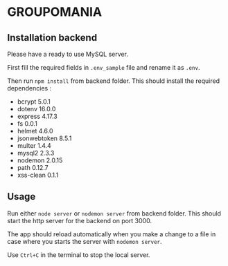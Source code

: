 # GROUPOMANIA #

## Installation backend ##

Please have a ready to use MySQL server.

First fill the required fields in `.env_sample` file and rename it as `.env`.

Then run `npm install` from backend folder. This should install the required dependencies :

- bcrypt 5.0.1
- dotenv 16.0.0
- express 4.17.3
- fs 0.0.1
- helmet 4.6.0
- jsonwebtoken 8.5.1
- multer 1.4.4
- mysql2 2.3.3
- nodemon 2.0.15
- path 0.12.7
- xss-clean 0.1.1

## Usage ##

Run either `node server` or `nodemon server` from backend folder. This should start the http server for the backend on port 3000.

The app should reload automatically when you make a change to a file in case where you starts the server with `nodemon server`.

Use `Ctrl+C` in the terminal to stop the local server.